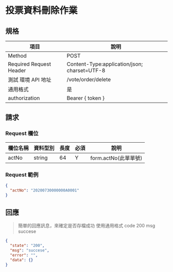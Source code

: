 # 投票資料刪除作業

## 規格

| 項目                    | 說明                                         |
| ----------------------- | -------------------------------------------- |
| Method                  | POST                                         |
| Required Request Header | Content-Type:application/json; charset=UTF-8 |
| 測試 環境 API 地址      | /vote/order/delete                           |
| 通用格式                | 是                                           |
| authorization           | Bearer { token }                             |

## 請求

### Request 欄位

| 欄位名稱 | 資料型別 | 長度 | 必須 | 說明                  |
| -------- | -------- | ---- | ---- | --------------------- |
| actNo   | string   | 64   | Y    | form.actNo(此單單號) |

### Request 範例

```json
{
  "actNo": "20200730000000A0001"
}
```

## 回應

> 簡單的回應訊息，來確定是否存檔成功
> 使用通用格式 code 200 msg succese

```json
{
  "state": "200",
  "msg": "succese",
  "error": "",
  "data": {}
}
```
